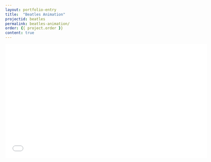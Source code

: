 ```yaml
---
layout: portfolio-entry
title:  "Beatles Animation"
projectid: beatles
permalink: beatles-animation/
order: {{ project.order }}
content: true
---
```


<div class="video-wrapper">
    <!-- Copy & Pasted from YouTube -->
    <iframe src="//player.vimeo.com/video/105262120?title=0&amp;byline=0&amp;portrait=0&amp;color=ffffff" width="650" height="366" frameborder="0" webkitallowfullscreen mozallowfullscreen allowfullscreen></iframe>
</div>